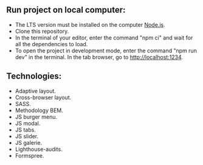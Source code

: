 ## Run project on local computer:

- The LTS version must be installed on the computer [Node.js](https://nodejs.org/en/).
- Clone this repository.
- In the terminal of your editor, enter the command "npm ci" and wait for all the dependencies to
  load.
- To open the project in development mode, enter the command "npm run dev" in the terminal. In the
  tab browser, go to [http://localhost:1234](http://localhost:1234).

## Technologies:

- Adaptive layout.
- Сross-browser layout.
- SASS.
- Methodology BEM.
- JS burger menu.
- JS modal.
- JS tabs.
- JS slider.
- JS galerie.
- Lighthouse-audits.
- Formspree.
